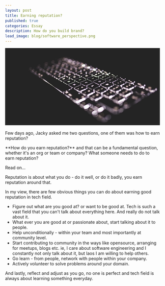 ```yaml
---
layout: post
title: Earning reputation?
published: true
categories: Essay
description: How do you build brand?
lead_image: blog/software_perspective.png
---
```


<p><img src="/assets/images/blog/software_perspective.png" alt="Software generation" class="responsive" />
</p>

<p>
Few days ago, Jacky asked me two questions, one of them was how to earn reputation? 
</p>
**How do you earn reputation?** and that can be a fundamental question, whether it's an org or team or company?
What someone needs to do to earn reputation? 

Read on...

<p>
<blockquote class="twitter-tweet "><p lang="en" dir="ltr">
    <a href="https://twitter.com/jackyfat2fit/status/1697812843528405339?s=20">
    </a>
</blockquote>
<script async src="https://platform.twitter.com/widgets.js" charset="utf-8"></script>
</p>

Reputation is about what you do - do it well, or do it badly, you earn reputation around that. 

In my view, there are few obvious things you can do about earning good reputation in tech field. 

* Figure out what are you good at? or want to be good at. Tech is such a vast field that you can't talk about everything here. And really do not talk about it.
* What ever you are good at or passionate about, start talking about it to people.
* Help unconditionally - within your team and most importantly at community level.
* Start contributing to community in the ways like opensource, arranging for meetups, blogs etc. ie, I care about software engineering and I constantly not only talk about it, but laos I am willing to help others.
* Go learn - from people, network with people within your company.
* Actively volunteer to solve problems around your domain.

And lastly, reflect and adjust as you go, no one is perfect and tech field is always about learning something everyday.







